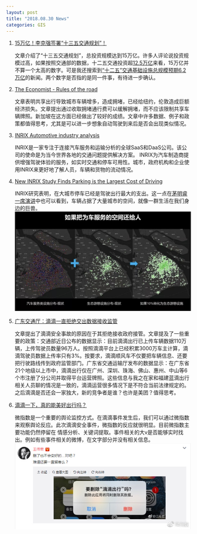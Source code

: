 ```yaml
---
layout: post
title: "2018.08.30 News"
categories: GIS
---
```


1. [15万亿！李克强签署“十三五交通规划”！](https://mp.weixin.qq.com/s/kXdaRCTiCaV1LxStoXC1QQ)

    文章介绍了“十三五交通规划”，总投资规模达到15万亿。许多人评论说投资规模过高，如果按照交通部的数据，十二五交通投资超[12.5万亿](http://finance.people.com.cn/n1/2015/1228/c1004-27985139.html)来看，15万亿并不算一个太高的数字。可是我还搜索到[“十二五”交通基础设施总规模预期6.2万亿](http://finance.eastmoney.com/news/1350,20110526138523237.html)的新闻。两个数字是否指的是同一件事，有待进一步确认。

2. [The Economist - Rules of the road](https://www.economist.com/node/21748807?frsc=dg%7Ce)

    文章表明共享出行导致城市车辆增多，造成拥堵，已经给纽约，伦敦造成巨额经济损失。文章提出通过收取拥堵通行费可以缓解拥堵，而不应该限制共享车辆牌照。新加坡在这方面已经做出了较好的成绩。文章中许多数据、例子和政策都值得思考，尤其是可以进一步想象自动驾驶到来后是否会出现类似情况。

3. [INRIX Automotive industry analysis](http://inrix.com/industries/automotive/)

    INRIX是一家专注于连接汽车服务和运输分析的全球SaaS和DaaS公司。该公司的使命是为当今世界各地的交通问题提供解决方案。 INRIX为汽车制造商提供增强驾驶体验的服务，如实时交通和停车可用性。城市，政府机构和企业使用INRIX来更好地了解人员，车辆和货物的流动情况。

4. [New INRIX Study Finds Parking is the Largest Cost of Driving](http://inrix.com/press-releases/cod-us/)

    INRIX研究表明，在大城市停车已经是驾驶出行最大的支出。这一点在[茅明睿一席演讲](https://mp.weixin.qq.com/s/x4eMN_Y9PDg3H3QoFLFOXw)中也可以看到，车辆占据了大量城市的空间，就像一群生活在我们身边的巨兽。
    ![](/img/city_car.jpg)

5. [广东交通厅：滴滴一直拒绝交出数据接收监管](https://mp.weixin.qq.com/s/ZTDr3l7u95XdHbP7WHSzUw)

    文章提出了滴滴安全事故的原因在于其拒绝接收政府接管。文章提及了一些重要的政策：交通部近日公布的数据显示：目前滴滴出行已上传车辆数据110万辆，上传驾驶员数量96万人。按照滴滴平台上已经积累3000万车主计算，滴滴驾驶员数据上传率只有3%。按要求，滴滴顺风车不仅要把车辆信息、还要把行驶路线传到政府监管部门。广东省交通运输厅发布的数据显示：在广东省21个地级以上市中，滴滴出行仅在广州、深圳、珠海、佛山、惠州、中山等6个市注册了分公司并取得平台运营牌照。这些信息与我之在家和福建蓝滴出行相关人员聊的情况是一致的，滴滴运营很多情况下是不符合当前法律规定的。之后滴滴是否还会一家独大，新的竞争者是谁？也许是美团？值得思考。

6. [滴滴一下，真的能美好出行吗？](https://www.weibo.com/ttarticle/p/show?id=2309404278371973464513)

    微指数是一个重要的舆论监控方式。在滴滴事件发生后，我们可以通过微指数来观察舆论反应。此次滴滴安全事件，微指数的反应就很明显。目前微指数主要功能仍然停留在 情感分析、关键词提取。事件相关的大v是否能够实时找出。例如有些事件相关的微博，在文字部分并没有相关信息。
    ![](/img/didi.jpg)